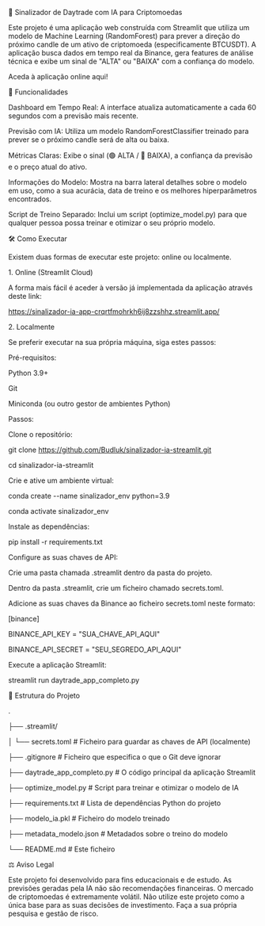 🤖 Sinalizador de Daytrade com IA para Criptomoedas

Este projeto é uma aplicação web construída com Streamlit que utiliza um modelo de Machine Learning (RandomForest) para prever a direção do próximo candle de um ativo de criptomoeda (especificamente BTCUSDT). A aplicação busca dados em tempo real da Binance, gera features de análise técnica e exibe um sinal de "ALTA" ou "BAIXA" com a confiança do modelo.



Aceda à aplicação online aqui!



🚀 Funcionalidades

Dashboard em Tempo Real: A interface atualiza automaticamente a cada 60 segundos com a previsão mais recente.



Previsão com IA: Utiliza um modelo RandomForestClassifier treinado para prever se o próximo candle será de alta ou baixa.



Métricas Claras: Exibe o sinal (🟢 ALTA / 🔴 BAIXA), a confiança da previsão e o preço atual do ativo.



Informações do Modelo: Mostra na barra lateral detalhes sobre o modelo em uso, como a sua acurácia, data de treino e os melhores hiperparâmetros encontrados.



Script de Treino Separado: Inclui um script (optimize\_model.py) para que qualquer pessoa possa treinar e otimizar o seu próprio modelo.



🛠️ Como Executar

Existem duas formas de executar este projeto: online ou localmente.



1\. Online (Streamlit Cloud)

A forma mais fácil é aceder à versão já implementada da aplicação através deste link:



https://sinalizador-ia-app-crqrtfmohrkh6ij8zzshhz.streamlit.app/



2\. Localmente

Se preferir executar na sua própria máquina, siga estes passos:



Pré-requisitos:



Python 3.9+



Git



Miniconda (ou outro gestor de ambientes Python)



Passos:



Clone o repositório:



git clone https://github.com/Budluk/sinalizador-ia-streamlit.git

cd sinalizador-ia-streamlit



Crie e ative um ambiente virtual:



conda create --name sinalizador\_env python=3.9

conda activate sinalizador\_env



Instale as dependências:



pip install -r requirements.txt



Configure as suas chaves de API:



Crie uma pasta chamada .streamlit dentro da pasta do projeto.



Dentro da pasta .streamlit, crie um ficheiro chamado secrets.toml.



Adicione as suas chaves da Binance ao ficheiro secrets.toml neste formato:



\[binance]

BINANCE\_API\_KEY = "SUA\_CHAVE\_API\_AQUI"

BINANCE\_API\_SECRET = "SEU\_SEGREDO\_API\_AQUI"



Execute a aplicação Streamlit:



streamlit run daytrade\_app\_completo.py



📁 Estrutura do Projeto

.

├── .streamlit/

│   └── secrets.toml      # Ficheiro para guardar as chaves de API (localmente)

├── .gitignore            # Ficheiro que especifica o que o Git deve ignorar

├── daytrade\_app\_completo.py # O código principal da aplicação Streamlit

├── optimize\_model.py     # Script para treinar e otimizar o modelo de IA

├── requirements.txt      # Lista de dependências Python do projeto

├── modelo\_ia.pkl         # Ficheiro do modelo treinado

├── metadata\_modelo.json  # Metadados sobre o treino do modelo

└── README.md             # Este ficheiro



⚖️ Aviso Legal

Este projeto foi desenvolvido para fins educacionais e de estudo. As previsões geradas pela IA não são recomendações financeiras. O mercado de criptomoedas é extremamente volátil. Não utilize este projeto como a única base para as suas decisões de investimento. Faça a sua própria pesquisa e gestão de risco.

